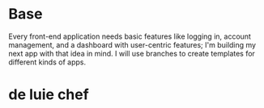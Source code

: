 # Base

Every front-end application needs basic features like logging in, account management, and a dashboard with user-centric features; I'm building my next app with that idea in mind. I will use branches to create templates for different kinds of apps.

# de luie chef


